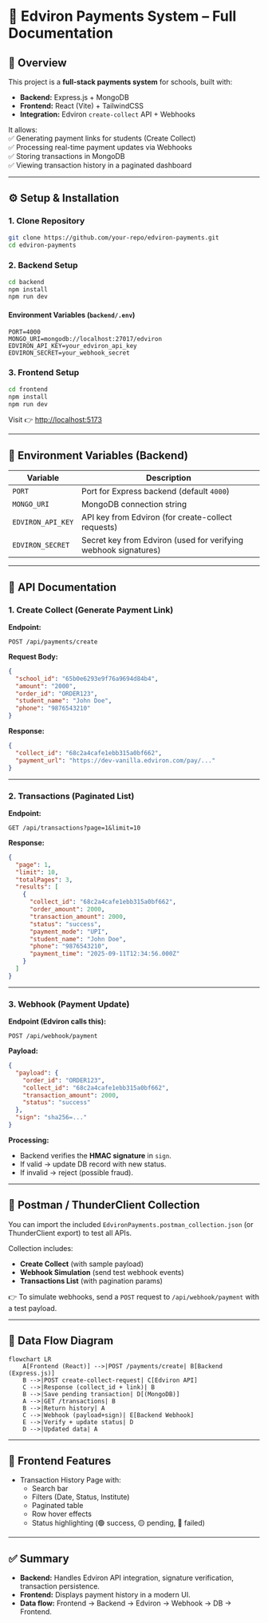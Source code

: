 # 📖 Edviron Payments System – Full Documentation

## 📌 Overview
This project is a **full-stack payments system** for schools, built with:  

- **Backend:** Express.js + MongoDB  
- **Frontend:** React (Vite) + TailwindCSS  
- **Integration:** Edviron `create-collect` API + Webhooks  

It allows:  
✅ Generating payment links for students (Create Collect)  
✅ Processing real-time payment updates via Webhooks  
✅ Storing transactions in MongoDB  
✅ Viewing transaction history in a paginated dashboard  

---

## ⚙️ Setup & Installation

### 1. Clone Repository
```bash
git clone https://github.com/your-repo/edviron-payments.git
cd edviron-payments
```

### 2. Backend Setup
```bash
cd backend
npm install
npm run dev
```

#### Environment Variables (`backend/.env`)
```env
PORT=4000
MONGO_URI=mongodb://localhost:27017/edviron
EDVIRON_API_KEY=your_edviron_api_key
EDVIRON_SECRET=your_webhook_secret
```

### 3. Frontend Setup
```bash
cd frontend
npm install
npm run dev
```

Visit 👉 [http://localhost:5173](http://localhost:5173)

---

## 🔑 Environment Variables (Backend)

| Variable            | Description |
|---------------------|-------------|
| `PORT`              | Port for Express backend (default `4000`) |
| `MONGO_URI`         | MongoDB connection string |
| `EDVIRON_API_KEY`   | API key from Edviron (for create-collect requests) |
| `EDVIRON_SECRET`    | Secret key from Edviron (used for verifying webhook signatures) |

---

## 📡 API Documentation

### 1. Create Collect (Generate Payment Link)
**Endpoint:**  
```
POST /api/payments/create
```

**Request Body:**
```json
{
  "school_id": "65b0e6293e9f76a9694d84b4",
  "amount": "2000",
  "order_id": "ORDER123",
  "student_name": "John Doe",
  "phone": "9876543210"
}
```

**Response:**
```json
{
  "collect_id": "68c2a4cafe1ebb315a0bf662",
  "payment_url": "https://dev-vanilla.edviron.com/pay/..."
}
```

---

### 2. Transactions (Paginated List)
**Endpoint:**  
```
GET /api/transactions?page=1&limit=10
```

**Response:**
```json
{
  "page": 1,
  "limit": 10,
  "totalPages": 3,
  "results": [
    {
      "collect_id": "68c2a4cafe1ebb315a0bf662",
      "order_amount": 2000,
      "transaction_amount": 2000,
      "status": "success",
      "payment_mode": "UPI",
      "student_name": "John Doe",
      "phone": "9876543210",
      "payment_time": "2025-09-11T12:34:56.000Z"
    }
  ]
}
```

---

### 3. Webhook (Payment Update)
**Endpoint (Edviron calls this):**  
```
POST /api/webhook/payment
```

**Payload:**
```json
{
  "payload": {
    "order_id": "ORDER123",
    "collect_id": "68c2a4cafe1ebb315a0bf662",
    "transaction_amount": 2000,
    "status": "success"
  },
  "sign": "sha256=..."
}
```

**Processing:**
- Backend verifies the **HMAC signature** in `sign`.  
- If valid → update DB record with new status.  
- If invalid → reject (possible fraud).  

---

## 🧪 Postman / ThunderClient Collection

You can import the included `EdvironPayments.postman_collection.json` (or ThunderClient export) to test all APIs.  

Collection includes:
- **Create Collect** (with sample payload)  
- **Webhook Simulation** (send test webhook events)  
- **Transactions List** (with pagination params)  

👉 To simulate webhooks, send a `POST` request to `/api/webhook/payment` with a test payload.  

---

## 🔗 Data Flow Diagram

```mermaid
flowchart LR
    A[Frontend (React)] -->|POST /payments/create| B[Backend (Express.js)]
    B -->|POST create-collect-request| C[Edviron API]
    C -->|Response (collect_id + link)| B
    B -->|Save pending transaction| D[(MongoDB)]
    A -->|GET /transactions| B
    B -->|Return history| A
    C -->|Webhook (payload+sign)| E[Backend Webhook]
    E -->|Verify + update status| D
    D -->|Updated data| A
```

---

## 🎨 Frontend Features
- Transaction History Page with:
  - Search bar  
  - Filters (Date, Status, Institute)  
  - Paginated table  
  - Row hover effects  
  - Status highlighting (🟢 success, 🟡 pending, 🔴 failed)  

---

## ✅ Summary
- **Backend:** Handles Edviron API integration, signature verification, transaction persistence.  
- **Frontend:** Displays payment history in a modern UI.  
- **Data flow:** Frontend → Backend → Edviron → Webhook → DB → Frontend.  
